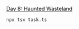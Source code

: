 [Day 8: Haunted Wasteland](https://adventofcode.com/2023/day/8 "Day 8: Haunted Wasteland")

```shell
npx tsx task.ts
```
